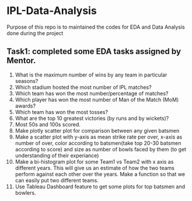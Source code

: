 # IPL-Data-Analysis
Purpose of this repo is to maintained the codes for EDA and Data Analysis done during the project

## Task1: completed some EDA tasks assigned by Mentor.
1) What is the maximum number of wins by any team in particular seasons?
2) Which stadium hosted the most number of IPL matches?
3) Which team has won the most number/percentage of matches?
4) Which player has won the most number of Man of the Match (MoM) awards?
5) Which team has won the most tosses?
6) What are the top 10 greatest victories (by runs and by wickets)?
7) Most 50s and 100s scored.
8) Make plotly scatter plot for comparison between any given batsmen
9) Make a scatter plot with y-axis as mean strike rate per over, x-axis as number of over, color according to batsmen(take top 20-30 batsmen according to score) and size as number of bowls faced by them (to get understanding of their experiance)
10) Make a bi-histogram plot for some Team1 vs Team2 with x axis as different years. This will give us an estimate of how the two teams perform against each other over the years. Make a function so that we can easily put two different teams.
11) Use Tableau Dashboard feature to get some plots for top batsmen and bowlers.
